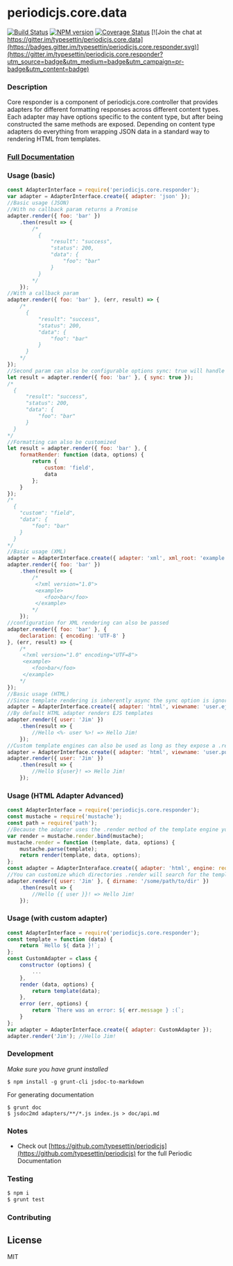 # periodicjs.core.data
[![Build Status](https://travis-ci.org/typesettin/periodicjs.core.data.svg?branch=master)](https://travis-ci.org/typesettin/periodicjs.core.responder) [![NPM version](https://badge.fury.io/js/periodicjs.core.responder.svg)](http://badge.fury.io/js/periodicjs.core.responder) [![Coverage Status](https://coveralls.io/repos/github/typesettin/periodicjs.core.responder/badge.svg?branch=master)](https://coveralls.io/github/typesettin/periodicjs.core.responder?branch=master)  [![Join the chat at https://gitter.im/typesettin/periodicjs.core.data](https://badges.gitter.im/typesettin/periodicjs.core.responder.svg)](https://gitter.im/typesettin/periodicjs.core.responder?utm_source=badge&utm_medium=badge&utm_campaign=pr-badge&utm_content=badge)


### Description
Core responder is a component of periodicjs.core.controller that provides adapters for different formatting responses across different content types. Each adapter may have options specific to the content type, but after being constructed the same methods are exposed. Depending on content type adapters do everything from wrapping JSON data in a standard way to rendering HTML from templates.

### [Full Documentation](https://github.com/typesettin/periodicjs.core.responder/blob/master/doc/api.md)

### Usage (basic)
```javascript
const AdapterInterface = require('periodicjs.core.responder');
var adapter = AdapterInterface.create({ adapter: 'json' });
//Basic usage (JSON)
//With no callback param returns a Promise
adapter.render({ foo: 'bar' })
    .then(result => {
        /*
          {
              "result": "success",
              "status": 200,
              "data": {
                  "foo": "bar"
              }
          }
        */
    });
//With a callback param
adapter.render({ foo: 'bar' }, (err, result) => {
    /*
      {
          "result": "success",
          "status": 200,
          "data": {
              "foo": "bar"
          }
      }
    */
});
//Second param can also be configurable options sync: true will handle operation synchronously
let result = adapter.render({ foo: 'bar' }, { sync: true });
/*
  {
      "result": "success",
      "status": 200,
      "data": {
          "foo": "bar"
      }
  }
*/
//Formatting can also be customized
let result = adapter.render({ foo: 'bar' }, {
    formatRender: function (data, options) {
        return {
            custom: 'field',
            data
        };
    }
});
/*
  {
    "custom": "field",
    "data": {
        "foo": "bar"
    }
  }
*/
//Basic usage (XML)
adapter = AdapterInterface.create({ adapter: 'xml', xml_root: 'example' });
adapter.render({ foo: 'bar' })
    .then(result => {
        /*
         <?xml version="1.0">
         <example>
            <foo>bar</foo>
         </example>
        */
    });
//configuration for XML rendering can also be passed
adapter.render({ foo: 'bar' }, {
    declaration: { encoding: 'UTF-8' }
}, (err, result) => {
    /*
     <?xml version="1.0" encoding="UTF=8">
     <example>
        <foo>bar</foo>
     </example>
    */
});
//Basic usage (HTML)
//Since template rendering is inherently async the sync option is ignored
adapter = AdapterInterface.create({ adapter: 'html', viewname: 'user.ejs' });
//By default HTML adapter renders EJS templates
adapter.render({ user: 'Jim' })
    .then(result => {
        //Hello <%- user %>! => Hello Jim!
    });
//Custom template engines can also be used as long as they expose a .render method
adapter = AdapterInterface.create({ adapter: 'html', viewname: 'user.pug', engine: require('pug') });
adapter.render({ user: 'Jim' })
    .then(result => {
        //Hello ${user}! => Hello Jim!
    });
```
### Usage (HTML Adapter Advanced)
```javascript
const AdapterInterface = require('periodicjs.core.responder');
const mustache = require('mustache');
const path = require('path');
//Because the adapter uses the .render method of the template engine you can overwite this .render method to further customize behavior
var render = mustache.render.bind(mustache);
mustache.render = function (template, data, options) {
    mustache.parse(template);
    return render(template, data, options);
};
const adapter = AdapterInteraface.create({ adapter: 'html', engine: require('mustache'), viewname: 'user.mustache' });
//You can customize which directories .render will search for the template by passing .dirname. This also optimizes this .render because custom directories and searched ahead of the theme/extension directories
adapter.render({ user: 'Jim' }, { dirname: '/some/path/to/dir' })
    .then(result => {
        //Hello {{ user }}! => Hello Jim!
    });

```
### Usage (with custom adapter)
```javascript
const AdapterInterface = require('periodicjs.core.responder');
const template = function (data) {
    return `Hello ${ data }!`;
};
const CustomAdapter = class {
    constructor (options) {
        ...
    },
    render (data, options) {
        return template(data);
    },
    error (err, options) {
        return `There was an error: ${ err.message } :(`;
    }
};
var adapter = AdapterInterface.create({ adapter: CustomAdapter });
adapter.render('Jim'); //Hello Jim!
```

### Development
*Make sure you have grunt installed*
```
$ npm install -g grunt-cli jsdoc-to-markdown
```

For generating documentation
```
$ grunt doc
$ jsdoc2md adapters/**/*.js index.js > doc/api.md
```
### Notes
* Check out [https://github.com/typesettin/periodicjs](https://github.com/typesettin/periodicjs) for the full Periodic Documentation

### Testing
```sh
$ npm i
$ grunt test
```
### Contributing
License
----

MIT

